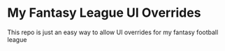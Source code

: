 # My Fantasy League UI Overrides
This repo is just an easy way to allow UI overrides for my fantasy football league
